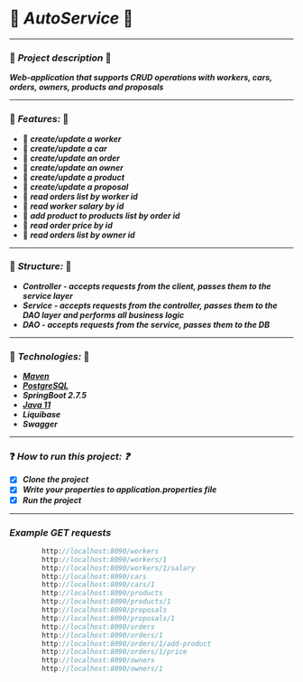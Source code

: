 #  :car: ***AutoService*** :car:
___
### :pushpin: ***Project description*** :pushpin:
***Web-application that supports CRUD operations with workers, cars, orders, owners, products and proposals***
___
### :bookmark: ***Features:*** :bookmark:
+ :notebook: ***create/update a worker***
+ :notebook: ***create/update a car***
+ :notebook: ***create/update an order***
+ :notebook: ***create/update an owner***
+ :notebook: ***create/update a product***
+ :notebook: ***create/update a proposal***
+ :notebook: ***read orders list by worker id***
+ :notebook: ***read worker salary by id***
+ :notebook: ***add product to products list by order id***
+ :notebook: ***read order price by id***
+ :notebook: ***read orders list by owner id***
___
### :open_file_folder: ***Structure:*** :open_file_folder:
+ ***Controller - accepts requests from the client, passes them to the service layer***
+ ***Service - accepts requests from the controller, passes them to the DAO layer and performs all business logic***
+ ***DAO - accepts requests from the service, passes them to the DB***
___
### :page_with_curl: ***Technologies:*** :page_with_curl:
+ ***[Maven](https://maven.apache.org/download.cgi)***
+ ***[PostgreSQL](https://www.postgresql.org/download/)***
+ ***SpringBoot 2.7.5***
+ ***[Java 11](https://www.oracle.com/java/technologies/javase/jdk11-archive-downloads.html)***
+ ***Liquibase***
+ ***Swagger***
___
### :question: ***How to run this project: :question:***
- [x] ***Clone the project***
- [x] ***Write your properties to application.properties file***
- [x] ***Run the project***
___
###  ***Example GET requests***
```java
        http://localhost:8090/workers
        http://localhost:8090/workers/1
        http://localhost:8090/workers/1/salary
        http://localhost:8090/cars
        http://localhost:8090/cars/1
        http://localhost:8090/products
        http://localhost:8090/products/1
        http://localhost:8090/proposals
        http://localhost:8090/proposals/1
        http://localhost:8090/orders
        http://localhost:8090/orders/1
        http://localhost:8090/orders/1/add-product
        http://localhost:8090/orders/1/price
        http://localhost:8090/owners
        http://localhost:8090/owners/1
```
